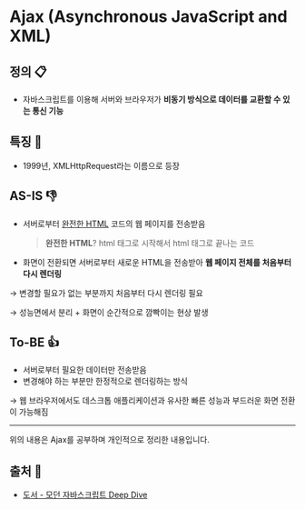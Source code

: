 # Ajax (Asynchronous JavaScript and XML)
## 정의 📋
- 자바스크립트를 이용해 서버와 브라우저가 **비동기 방식으로 데이터를 교환할 수 있는 통신 기능**

## 특징 🙌
- 1999년, XMLHttpRequest라는 이름으로 등장
## AS-IS 👎
- 서버로부터 <u>완전한 HTML</u> 코드의 웹 페이지를 전송받음

  > **완전한 HTML**? html 태그로 시작해서 html 태그로 끝나는 코드
- 화면이 전환되면 서버로부터 새로운 HTML을 전송받아 **웹 페이지 전체를 처음부터 다시 렌더링**

→ 변경할 필요가 없는 부분까지 처음부터 다시 렌더링 필요

→ 성능면에서 분리 + 화면이 순간적으로 깜빡이는 현상 발생

## To-BE 👍
- 서버로부터 필요한 데이터만 전송받음
- 변경해야 하는 부분만 한정적으로 렌더링하는 방식

→ 웹 브라우저에서도 데스크톱 애플리케이션과 유사한 빠른 성능과 부드러운 화면 전환이 가능해짐

- - -
위의 내용은 Ajax를 공부하며 개인적으로 정리한 내용입니다.

## 출처 📝
- [도서 - 모던 자바스크립트 Deep Dive](http://www.yes24.com/Product/Goods/92742567)